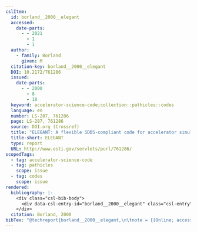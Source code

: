 ```yaml
---
cslItem:
  id: borland__2000__elegant
  accessed:
    date-parts:
      - - 2021
        - 1
        - 1
  author:
    - family: Borland
      given: M
  citation-key: borland__2000__elegant
  DOI: 10.2172/761286
  issued:
    date-parts:
      - - 2000
        - 8
        - 18
  keyword: accelerator-science-code;collection::pathicles::codes
  language: en
  number: LS-287, 761286
  page: LS-287, 761286
  source: DOI.org (Crossref)
  title: "ELEGANT: A flexible SDDS-compliant code for accelerator simulation"
  title-short: ELEGANT
  type: report
  URL: http://www.osti.gov/servlets/purl/761286/
scopedTags:
  - tag: accelerator-science-code
  - tag: pathicles
    scope: issue
  - tag: codes
    scope: issue
rendered:
  bibliography: |-
    <div class="csl-bib-body">
      <div data-csl-entry-id="borland__2000__elegant" class="csl-entry">Borland, M. 2000 <i>ELEGANT: A flexible SDDS-compliant code for accelerator simulation</i>. LS-287, 761286, p. LS-287, 761286. doi:10.2172/761286.</div>
    </div>
  citation: Borland, 2000
bibTex: "@techreport{borland__2000__elegant,\n\tnote = {[Online; accessed 2021-01-01]},\n\tauthor = {Borland, M},\n\tyear = {2000},\n\tmonth = {aug 18},\n\tnumber = {LS-287, 761286},\n\tpages = {LS--287, 761286},\n\ttitle = {ELEGANT: A flexible {SDDS}-compliant code for accelerator simulation},\n\thowpublished = {http://www.osti.gov/servlets/purl/761286/},\n}\n\n"
---
```

